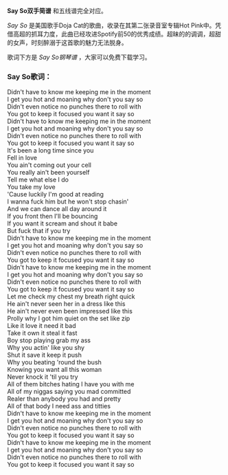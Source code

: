 

**Say So双手简谱** 和五线谱完全对应。

_Say So_ 是美国歌手Doja Cat的歌曲，收录在其第二张录音室专辑Hot
Pink中。凭借高超的抓耳力度，此曲已经攻进Spotify前50的优秀成绩。超昧的的调调，超甜的女声，时刻醉溺于这首歌的魅力无法脱身。

歌词下方是 _Say So钢琴谱_ ，大家可以免费下载学习。

### Say So歌词：

Didn't have to know me keeping me in the moment  
I get you hot and moaning why don't you say so  
Didn't even notice no punches there to roll with  
You got to keep it focused you want it say so  
Didn't have to know me keeping me in the moment  
I get you hot and moaning why don't you say so  
Didn't even notice no punches there to roll with  
You got to keep it focused you want it say so  
It's been a long time since you  
Fell in love  
You ain't coming out your cell  
You really ain't been yourself  
Tell me what else I do  
You take my love  
'Cause luckily I'm good at reading  
I wanna fuck him but he won't stop chasin'  
And we can dance all day around it  
If you front then I'll be bouncing  
If you want it scream and shout it babe  
But fuck that if you try  
Didn't have to know me keeping me in the moment  
I get you hot and moaning why don't you say so  
Didn't even notice no punches there to roll with  
You got to keep it focused you want it say so  
Didn't have to know me keeping me in the moment  
I get you hot and moaning why don't you say so  
Didn't even notice no punches there to roll with  
You got to keep it focused you want it say so  
Let me check my chest my breath right quick  
He ain't never seen her in a dress like this  
He ain't never even been impressed like this  
Prolly why I got him quiet on the set like zip  
Like it love it need it bad  
Take it own it steal it fast  
Boy stop playing grab my ass  
Why you actin' like you shy  
Shut it save it keep it push  
Why you beating 'round the bush  
Knowing you want all this woman  
Never knock it 'til you try  
All of them bitches hating I have you with me  
All of my niggas saying you mad committed  
Realer than anybody you had and pretty  
All of that body I need ass and titties  
Didn't have to know me keeping me in the moment  
I get you hot and moaning why don't you say so  
Didn't even notice no punches there to roll with  
You got to keep it focused you want it say so  
Didn't have to know me keeping me in the moment  
I get you hot and moaning why don't you say so  
Didn't even notice no punches there to roll with  
You got to keep it focused you want it say so

